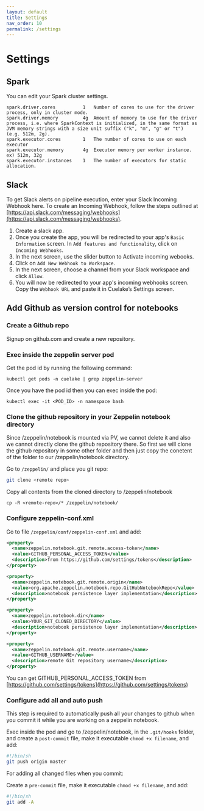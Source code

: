 ```yaml
---
layout: default
title: Settings
nav_order: 10
permalink: /settings
---
```


# Settings

## Spark
You can edit your Spark cluster settings.

```
spark.driver.cores	        1	Number of cores to use for the driver process, only in cluster mode.
spark.driver.memory	        4g	Amount of memory to use for the driver process, i.e. where SparkContext is initialized, in the same format as JVM memory strings with a size unit suffix ("k", "m", "g" or "t") (e.g. 512m, 2g).
spark.executor.cores    	1	The number of cores to use on each executor
spark.executor.memory   	4g	Executor memory per worker instance. ex) 512m, 32g
spark.executor.instances	1	The number of executors for static allocation.
```


## Slack
To get Slack alerts on pipeline execution, enter your Slack Incoming Webhook here. To create an Incoming Webhook, follow the steps outlined at [https://api.slack.com/messaging/webhooks](https://api.slack.com/messaging/webhooks).

1. Create a slack app.
2. Once you create the app, you will be redirected to your app's `Basic Information` screen. In `Add features and functionality`, click on `Incoming Webhooks`.
3. In the next screen, use the slider button to Activate incoming webooks.
4. Click on `Add New Webhook to Workspace`.
5. In the next screen, choose a channel from your Slack workspace and click `Allow`.
6. You will now be redirected to your app's incoming webhooks screen. Copy the `Webhook URL` and paste it in Cuelake’s Settings screen.


## Add Github as version control for notebooks

### Create a Github repo
Signup on github.com and create a new repository.

### Exec inside the zeppelin server pod
Get the pod id by running the following command:

```
kubectl get pods -n cuelake | grep zeppelin-server
```

Once you have the pod id then you can exec inside the pod:

```
kubectl exec -it <POD_ID> -n namespace bash
```


### Clone the github repository in your Zeppelin notebook directory
Since /zeppelin/notebook is mounted via PV, we cannot delete it and also we cannot directly clone the github repository there. So first we will clone the github repository in some other folder and then just copy the conetent of the folder to our /zeppelin/notebook directory.

Go to `/zeppelin/` and place you git repo:

```bash
git clone <remote repo> 
```

Copy all contents from the cloned directory to /zeppelin/notebook

```
cp -R <remote-repo>/* /zeppelin/notebook/
```

### Configure zeppelin-conf.xml
Go to file `/zeppelin/conf/zeppelin-conf.xml` and add:

```xml
<property>
  <name>zeppelin.notebook.git.remote.access-token</name>
  <value>GITHUB_PERSONAL_ACCESS_TOKEN</value>
  <description>from https://github.com/settings/tokens</description>
</property>

<property>
  <name>zeppelin.notebook.git.remote.origin</name>
  <value>org.apache.zeppelin.notebook.repo.GitHubNotebookRepo</value>
  <description>notebook persistence layer implementation</description>
</property>

<property>
  <name>zeppelin.notebook.dir</name>
  <value>YOUR_GIT_CLONED_DIRECTORY</value>
  <description>notebook persistence layer implementation</description>
</property>

<property>
  <name>zeppelin.notebook.git.remote.username</name>
  <value>GITHUB_USERNAME</value>
  <description>remote Git repository username</description>
</property>
```

You can get GITHUB_PERSONAL_ACCESS_TOKEN from [https://github.com/settings/tokens](https://github.com/settings/tokens)


### Configure add all and auto push
This step is required to automatically push all your changes to github when you commit it while you are working on a zeppelin notebook.

Exec inside the pod and go to /zeppelin/notebook, in the `.git/hooks` folder, and create a `post-commit` file, make it executable `chmod +x filename`, and add:

```bash
#!/bin/sh
git push origin master
```

For adding all changed files when you commit:

Create a `pre-commit` file, make it executable `chmod +x filename`, and add:

```bash
#!/bin/sh
git add -A
```